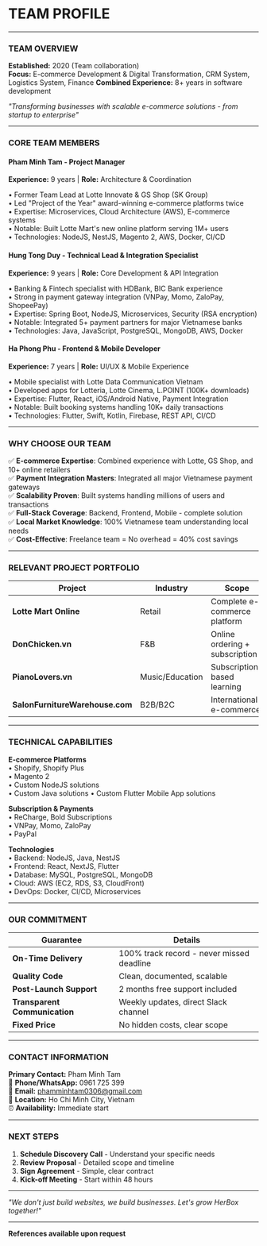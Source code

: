 # TEAM PROFILE

---

### **TEAM OVERVIEW**

**Established:** 2020 (Team collaboration)  
**Focus:** E-commerce Development & Digital Transformation, CRM System, Logistics System, Finance
**Combined Experience:** 8+ years in software development   

*"Transforming businesses with scalable e-commerce solutions - from startup to enterprise"*

---

### **CORE TEAM MEMBERS**

#### **Pham Minh Tam** - Project Manager
**Experience:** 9 years | **Role:** Architecture & Coordination

• Former Team Lead at Lotte Innovate & GS Shop (SK Group)  
• Led "Project of the Year" award-winning e-commerce platforms twice  
• Expertise: Microservices, Cloud Architecture (AWS), E-commerce systems  
• Notable: Built Lotte Mart's new online platform serving 1M+ users  
• Technologies: NodeJS, NestJS, Magento 2, AWS, Docker, CI/CD  

#### **Hung Tong Duy** - Technical Lead & Integration Specialist  
**Experience:** 9 years | **Role:** Core Development & API Integration

• Banking & Fintech specialist with HDBank, BIC Bank experience  
• Strong in payment gateway integration (VNPay, Momo, ZaloPay, ShopeePay)  
• Expertise: Spring Boot, NodeJS, Microservices, Security (RSA encryption)  
• Notable: Integrated 5+ payment partners for major Vietnamese banks  
• Technologies: Java, JavaScript, PostgreSQL, MongoDB, AWS, Docker  

#### **Ha Phong Phu** - Frontend & Mobile Developer  
**Experience:** 7 years | **Role:** UI/UX & Mobile Experience

• Mobile specialist with Lotte Data Communication Vietnam  
• Developed apps for Lotteria, Lotte Cinema, L.POINT (100K+ downloads)  
• Expertise: Flutter, React, iOS/Android Native, Payment Integration  
• Notable: Built booking systems handling 10K+ daily transactions  
• Technologies: Flutter, Swift, Kotlin, Firebase, REST API, CI/CD  

---

### **WHY CHOOSE OUR TEAM**

✅ **E-commerce Expertise**: Combined experience with Lotte, GS Shop, and 10+ online retailers  
✅ **Payment Integration Masters**: Integrated all major Vietnamese payment gateways  
✅ **Scalability Proven**: Built systems handling millions of users and transactions  
✅ **Full-Stack Coverage**: Backend, Frontend, Mobile - complete solution  
✅ **Local Market Knowledge**: 100% Vietnamese team understanding local needs  
✅ **Cost-Effective**: Freelance team = No overhead = 40% cost savings  

---

### **RELEVANT PROJECT PORTFOLIO**

| Project | Industry | Scope | Results |
|---------|----------|-------|---------|
| **Lotte Mart Online** | Retail | Complete e-commerce platform | ~1M+ users, ~50K orders/month |
| **DonChicken.vn** | F&B | Online ordering + subscription | 300% growth in 6 months |
| **PianoLovers.vn** | Music/Education | Subscription-based learning | ~5000+ users, ~100 orders/month  |
| **SalonFurnitureWarehouse.com** | B2B/B2C | International e-commerce | $2M+ annual revenue |

---

### **TECHNICAL CAPABILITIES**

**E-commerce Platforms**  
• Shopify, Shopify Plus  
• Magento 2  
• Custom NodeJS solutions  
• Custom Java solutions
• Custom Flutter Mobile App solutions


**Subscription & Payments**  
• ReCharge, Bold Subscriptions  
• VNPay, Momo, ZaloPay  
• PayPal  

**Technologies**  
• Backend: NodeJS, Java, NestJS  
• Frontend: React, NextJS, Flutter  
• Database: MySQL, PostgreSQL, MongoDB  
• Cloud: AWS (EC2, RDS, S3, CloudFront)  
• DevOps: Docker, CI/CD, Microservices  

---

### **OUR COMMITMENT**

| Guarantee | Details |
|-----------|---------|
| **On-Time Delivery** | 100% track record - never missed deadline |
| **Quality Code** | Clean, documented, scalable |
| **Post-Launch Support** | 2 months free support included |
| **Transparent Communication** | Weekly updates, direct Slack channel |
| **Fixed Price** | No hidden costs, clear scope |

---

### **CONTACT INFORMATION**

**Primary Contact:** Pham Minh Tam  
📱 **Phone/WhatsApp:** 0961 725 399  
📧 **Email:** phamminhtam0306@gmail.com  
📍 **Location:** Ho Chi Minh City, Vietnam  
⏰ **Availability:** Immediate start  

---

### **NEXT STEPS**

1. **Schedule Discovery Call** - Understand your specific needs
2. **Review Proposal** - Detailed scope and timeline
3. **Sign Agreement** - Simple, clear contract
4. **Kick-off Meeting** - Start within 48 hours

---

*"We don't just build websites, we build businesses. Let's grow HerBox together!"*

---

**References available upon request**
